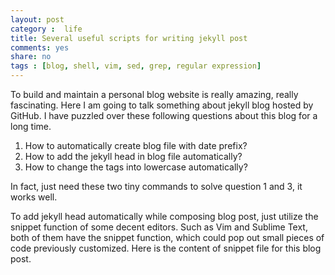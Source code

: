 ```yaml
---
layout: post 
category :  life
title: Several useful scripts for writing jekyll post 
comments: yes
share: no
tags : [blog, shell, vim, sed, grep, regular expression]
---
```


To build and maintain a personal blog website is really amazing, really fascinating.
Here I am going to talk something about jekyll blog hosted by GitHub.
I have puzzled over these following questions about this blog for a long time. 

1. How to automatically create blog file with date prefix?
2. How to add the jekyll head in blog file automatically?
3. How to change the tags into lowercase automatically?

In fact, just need these two tiny commands to solve question 1 and 3, it works well.

<script src="https://gist.github.com/dustincys/8435370.js"></script>

To add jekyll head automatically while composing blog post, just utilize the snippet function of some decent editors.
Such as Vim and Sublime Text, both of them have the snippet function, which could pop out small pieces of code previously customized.
Here is the content of snippet file for this blog post.

<script src="https://gist.github.com/dustincys/8435778.js"></script>


